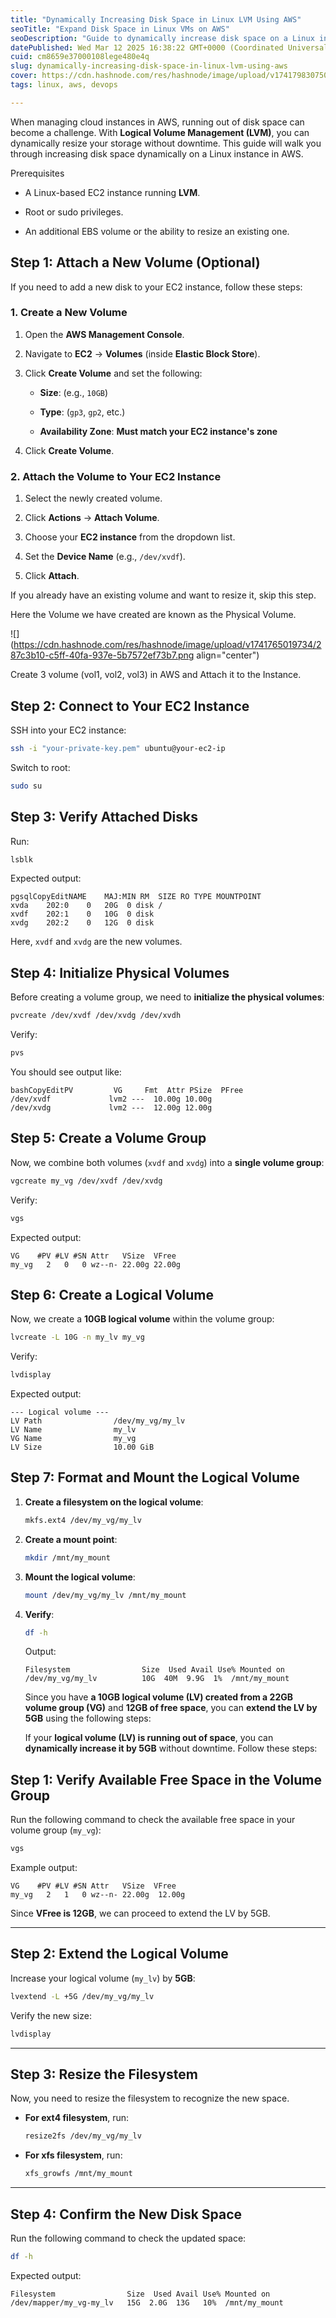 ```yaml
---
title: "Dynamically Increasing Disk Space in Linux LVM Using AWS"
seoTitle: "Expand Disk Space in Linux VMs on AWS"
seoDescription: "Guide to dynamically increase disk space on a Linux instance using LVM in AWS without downtime. Step-by-step instructions included"
datePublished: Wed Mar 12 2025 16:38:22 GMT+0000 (Coordinated Universal Time)
cuid: cm8659e37000108lege480e4q
slug: dynamically-increasing-disk-space-in-linux-lvm-using-aws
cover: https://cdn.hashnode.com/res/hashnode/image/upload/v1741798307502/8c3e1f54-a74c-44f1-ad91-b800587db2b3.webp
tags: linux, aws, devops

---
```


When managing cloud instances in AWS, running out of disk space can become a challenge. With **Logical Volume Management (LVM)**, you can dynamically resize your storage without downtime. This guide will walk you through increasing disk space dynamically on a Linux instance in AWS.

Prerequisites

* A Linux-based EC2 instance running **LVM**.
    
* Root or sudo privileges.
    
* An additional EBS volume or the ability to resize an existing one.
    

## Step 1: Attach a New Volume (Optional)

If you need to add a new disk to your EC2 instance, follow these steps:

### **1\. Create a New Volume**

1. Open the **AWS Management Console**.
    
2. Navigate to **EC2** → **Volumes** (inside **Elastic Block Store**).
    
3. Click **Create Volume** and set the following:
    
    * **Size**: (e.g., `10GB`)
        
    * **Type**: (`gp3`, `gp2`, etc.)
        
    * **Availability Zone**: **Must match your EC2 instance's zone**
        
4. Click **Create Volume**.
    

### **2\. Attach the Volume to Your EC2 Instance**

1. Select the newly created volume.
    
2. Click **Actions** → **Attach Volume**.
    
3. Choose your **EC2 instance** from the dropdown list.
    
4. Set the **Device Name** (e.g., `/dev/xvdf`).
    
5. Click **Attach**.
    

If you already have an existing volume and want to resize it, skip this step.

Here the Volume we have created are known as the Physical Volume.

![](https://cdn.hashnode.com/res/hashnode/image/upload/v1741765019734/287c3b10-c5ff-40fa-937e-5b7572ef73b7.png align="center")

Create 3 volume (vol1, vol2, vol3) in AWS and Attach it to the Instance.

## **Step 2: Connect to Your EC2 Instance**

SSH into your EC2 instance:

```bash
ssh -i "your-private-key.pem" ubuntu@your-ec2-ip
```

Switch to root:

```bash
sudo su
```

## **Step 3: Verify Attached Disks**

Run:

```bash
lsblk
```

Expected output:

```plaintext
pgsqlCopyEditNAME    MAJ:MIN RM  SIZE RO TYPE MOUNTPOINT
xvda    202:0    0   20G  0 disk /
xvdf    202:1    0   10G  0 disk
xvdg    202:2    0   12G  0 disk
```

Here, `xvdf` and `xvdg` are the new volumes.

## **Step 4: Initialize Physical Volumes**

Before creating a volume group, we need to **initialize the physical volumes**:

```bash
pvcreate /dev/xvdf /dev/xvdg /dev/xvdh
```

Verify:

```bash
pvs
```

You should see output like:

```plaintext
bashCopyEditPV         VG     Fmt  Attr PSize  PFree
/dev/xvdf             lvm2 ---  10.00g 10.00g
/dev/xvdg             lvm2 ---  12.00g 12.00g
```

## **Step 5: Create a Volume Group**

Now, we combine both volumes (`xvdf` and `xvdg`) into a **single volume group**:

```bash
vgcreate my_vg /dev/xvdf /dev/xvdg
```

Verify:

```bash
vgs
```

Expected output:

```plaintext
VG    #PV #LV #SN Attr   VSize  VFree
my_vg   2   0   0 wz--n- 22.00g 22.00g
```

## **Step 6: Create a Logical Volume**

Now, we create a **10GB logical volume** within the volume group:

```bash
lvcreate -L 10G -n my_lv my_vg
```

Verify:

```bash
lvdisplay
```

Expected output:

```plaintext
--- Logical volume ---
LV Path                /dev/my_vg/my_lv
LV Name                my_lv
VG Name                my_vg
LV Size                10.00 GiB
```

## **Step 7: Format and Mount the Logical Volume**

1. **Create a filesystem on the logical volume**:
    
    ```bash
    mkfs.ext4 /dev/my_vg/my_lv
    ```
    
2. **Create a mount point**:
    
    ```bash
    mkdir /mnt/my_mount
    ```
    
3. **Mount the logical volume**:
    
    ```bash
    mount /dev/my_vg/my_lv /mnt/my_mount
    ```
    
4. **Verify**:
    
    ```bash
    df -h
    ```
    
    Output:
    
    ```plaintext
    Filesystem                Size  Used Avail Use% Mounted on
    /dev/my_vg/my_lv          10G  40M  9.9G  1%  /mnt/my_mount
    ```
    
    Since you have **a 10GB logical volume (LV) created from a 22GB volume group (VG)** and **12GB of free space**, you can **extend the LV by 5GB** using the following steps:
    
    If your **logical volume (LV) is running out of space**, you can **dynamically increase it by 5GB** without downtime. Follow these steps:
    

## **Step 1: Verify Available Free Space in the Volume Group**

Run the following command to check the available free space in your volume group (`my_vg`):

```bash
vgs
```

Example output:

```plaintext
VG    #PV #LV #SN Attr   VSize  VFree
my_vg   2   1   0 wz--n- 22.00g  12.00g
```

Since **VFree is 12GB**, we can proceed to extend the LV by 5GB.

---

## **Step 2: Extend the Logical Volume**

Increase your logical volume (`my_lv`) by **5GB**:

```bash
lvextend -L +5G /dev/my_vg/my_lv
```

Verify the new size:

```bash
lvdisplay
```

---

## **Step 3: Resize the Filesystem**

Now, you need to resize the filesystem to recognize the new space.

* **For ext4 filesystem**, run:
    
    ```bash
    resize2fs /dev/my_vg/my_lv
    ```
    
* **For xfs filesystem**, run:
    
    ```bash
    xfs_growfs /mnt/my_mount
    ```
    

---

## **Step 4: Confirm the New Disk Space**

Run the following command to check the updated space:

```bash
df -h
```

Expected output:

```plaintext
Filesystem                Size  Used Avail Use% Mounted on
/dev/mapper/my_vg-my_lv   15G  2.0G  13G   10%  /mnt/my_mount
```